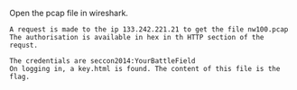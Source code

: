 Open the pcap file in wireshark.
  
    A request is made to the ip 133.242.221.21 to get the file nw100.pcap
    The authorisation is available in hex in th HTTP section of the requst.
      
    The credentials are seccon2014:YourBattleField
    On logging in, a key.html is found. The content of this file is the flag.
